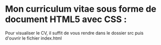 # Mon curriculum vitae sous forme de document HTML5 avec CSS :

Pour visualiser le CV, il suffit de vous rendre dans le dossier src puis d'ouvrir le fichier index.html